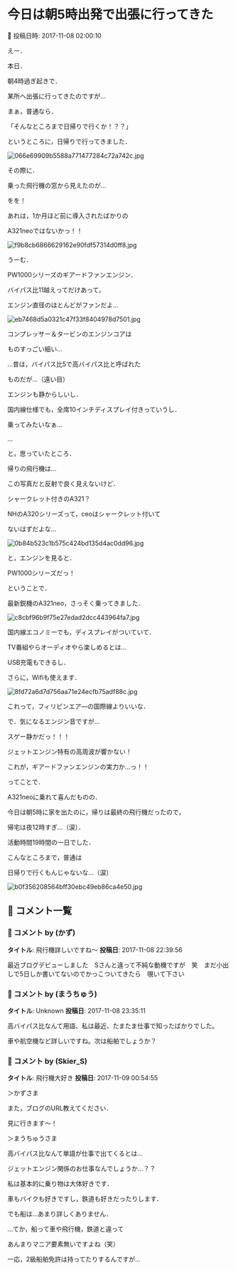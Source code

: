# 今日は朝5時出発で出張に行ってきた

📅 投稿日時: 2017-11-08 02:00:10

えー．


本日．


朝4時過ぎ起きで．


某所へ出張に行ってきたのですが…





まぁ，普通なら．


「そんなところまで日帰りで行くか！？？」


というところに，日帰りで行ってきました．




![066e69909b5588a771477284c72a742c.jpg](images/066e69909b5588a771477284c72a742c.jpg)







その際に．


乗った飛行機の窓から見えたのが…


をを！


あれは，1か月ほど前に導入されたばかりの


A321neoではないかっ！！




![f9b8cb6866629162e90fdf57314d0ff8.jpg](images/f9b8cb6866629162e90fdf57314d0ff8.jpg)







うーむ．


PW1000シリーズのギアードファンエンジン．


バイパス比11越えってだけあって，


エンジン直径のほとんどがファンだよ…




![eb7468d5a0321c47f33f8404978d7501.jpg](images/eb7468d5a0321c47f33f8404978d7501.jpg)




コンプレッサー＆タービンのエンジンコアは


ものすっごい細い…





…昔は，バイパス比5で高バイパス比と呼ばれた


ものだが…（遠い目）





エンジンも静からしいし．


国内線仕様でも，全席10インチディスプレイ付きっていうし．


乗ってみたいなぁ…


…


と，思っていたところ．





帰りの飛行機は…


この写真だと反射で良く見えないけど．


シャークレット付きのA321？


NHのA320シリーズって，ceoはシャークレット付いて


ないはずだよな…




![0b84b523c1b575c424bd135d4ac0dd96.jpg](images/0b84b523c1b575c424bd135d4ac0dd96.jpg)




と，エンジンを見ると．


PW1000シリーズだっ！





ということで．


最新鋭機のA321neo，さっそく乗ってきました．




![c8cbf96b9f75e27edad2dcc443964fa7.jpg](images/c8cbf96b9f75e27edad2dcc443964fa7.jpg)




国内線エコノミーでも，ディスプレイがついていて．


TV番組やらオーディオやら楽しめるとは…


USB充電もできるし．


さらに，Wifiも使えます．




![8fd72a6d7d756aa71e24ecfb75adf88c.jpg](images/8fd72a6d7d756aa71e24ecfb75adf88c.jpg)




これって，フィリピンエア―の国際線よりいいな．





で．気になるエンジン音ですが…


スゲー静かだっ！！！


ジェットエンジン特有の高周波が響かない！


これが，ギアードファンエンジンの実力か…っ！！





ってことで．


A321neoに乗れて喜んだものの．


今日は朝5時に家を出たのに，帰りは最終の飛行機だったので，


帰宅は夜12時すぎ…（涙）．


活動時間19時間の一日でした．





こんなところまで，普通は


日帰りで行くもんじゃないな…（涙）




![b0f356208564bff30ebc49eb86ca4e50.jpg](images/b0f356208564bff30ebc49eb86ca4e50.jpg)

## 💬 コメント一覧

### 💬 コメント by (かず)
**タイトル**: 飛行機詳しいですね～
**投稿日**: 2017-11-08 22:39:56

最近ブログデビューしました　Sさんと違って不純な動機ですが　笑　まだ小出しで5日しか書いてないのでかっこついてきたら　覗いて下さい

### 💬 コメント by (まうちゅう)
**タイトル**: Unknown
**投稿日**: 2017-11-08 23:35:11

高バイパス比なんて用語、私は最近、たまたま仕事で知ったばかりでした。

車や航空機など詳しいですね。次は船舶でしょうか？

### 💬 コメント by (Skier_S)
**タイトル**: 飛行機大好き
**投稿日**: 2017-11-09 00:54:55

＞かずさま

また，ブログのURL教えてください．

見に行きます～！



＞まうちゅうさま

高バイパス比なんて単語が仕事で出てくるとは…

ジェットエンジン関係のお仕事なんでしょうか…？？



私は基本的に乗り物は大体好きです．

車もバイクも好きですし，鉄道も好きだったりします．

でも船は…あまり詳しくありません．

…てか，船って車や飛行機，鉄道と違って

あんまりマニア要素無いですよね（笑）

一応，2級船舶免許は持ってたりするんですが…

